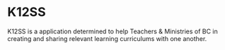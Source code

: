 # K12SS
K12SS is a application determined to help Teachers &amp; Ministries of BC in creating and sharing relevant learning curriculums with one another.
